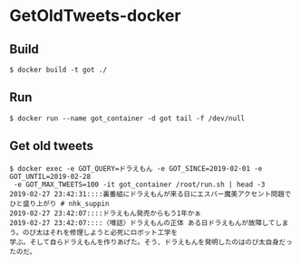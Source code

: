# GetOldTweets-docker

## Build

```
$ docker build -t got ./
```

## Run

```
$ docker run --name got_container -d got tail -f /dev/null
```

## Get old tweets

```
$ docker exec -e GOT_QUERY=ドラえもん -e GOT_SINCE=2019-02-01 -e GOT_UNTIL=2019-02-28
 -e GOT_MAX_TWEETS=100 -it got_container /root/run.sh | head -3
2019-02-27 23:42:31::::裏番組にドラえもんが来る日にエスパー魔美アクセント問題でひと盛り上がり # nhk_suppin
2019-02-27 23:42:07::::ドラえもん発売からもう1年かぁ
2019-02-27 23:42:07::::〈噂話〉ドラえもんの正体 ある日ドラえもんが故障してしまう。のび太はそれを修理しようと必死にロボット工学を
学ぶ。そして自らドラえもんを作りあげた。そう、ドラえもんを発明したのはのび太自身だったのだ。
```
